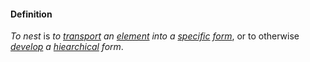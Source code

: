 #### Definition

*To nest* is *to [transport](https://github.com/gcassel/Modular-Organizing-Terminology/blob/master/terms/transport.md) an [element](https://github.com/gcassel/Modular-Organizing-Terminology/blob/master/terms/element.md) into a [specific](https://github.com/gcassel/Modular-Organizing-Terminology/blob/master/terms/specific.md) [form](https://github.com/gcassel/Modular-Organizing-Terminology/blob/master/terms/form.md)*, or to otherwise *[develop](https://github.com/gcassel/Modular-Organizing-Terminology/blob/master/terms/develop.md) a [hiearchical](https://github.com/gcassel/Modular-Organizing-Terminology/blob/master/terms/hierarchy.md) form*.
